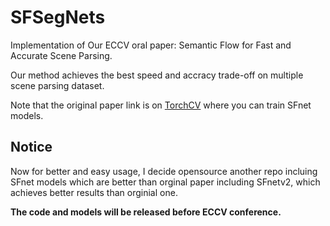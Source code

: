 # SFSegNets
Implementation of Our ECCV oral paper: Semantic Flow for Fast and Accurate Scene Parsing. 

Our method achieves the best speed and accracy trade-off on multiple scene parsing dataset.  

Note that the original paper link is on [TorchCV](https://github.com/donnyyou/torchcv) where you can train SFnet models. 


## Notice
Now for better and easy usage, I decide opensource another repo incluing SFnet models which are better than orginal paper including SFnetv2, which achieves better results than orginial one. 

**The code and models will be released before ECCV conference.**
